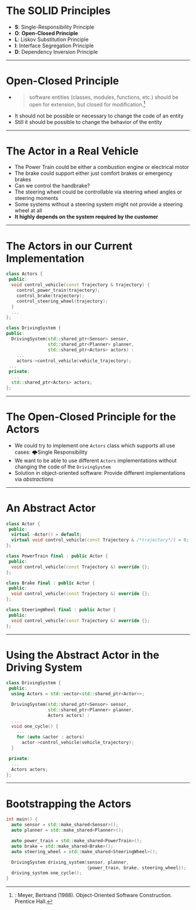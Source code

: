 # The SOLID Principles

- **S**: Single-Responsibility Principle
- **O**: **Open-Closed Principle**
- **L**: Liskov Substitution Principle
- **I**: Interface Segregation Principle
- **D**: Dependency Inversion Principle

---

# Open-Closed Principle

- > software entities (classes, modules, functions, etc.) should be open for extension, but closed for modification.[^1]
- It should not be possible or necessary to change the code of an entity
- Still it should be possible to change the behavior of the entity


[^1]: : Meyer, Bertrand (1988). Object-Oriented Software Construction. Prentice Hall.

---

# The Actor in a Real Vehicle

- The Power Train could be either a combustion engine or electrical motor
- The brake could support either just comfort brakes or emergency brakes
- Can we control the handbrake?
- The steering wheel could be controllable via steering wheel angles or steering moments
- Some systems without a steering system might not provide a steering wheel at all
- **It highly depends on the system required by the customer**

---

# The Actors in our Current Implementation

```cpp {all|3-6,15,17,21}
class Actors {
 public:
  void control_vehicle(const Trajectory & trajectory) {
    control_power_train(trajectory);
    control_brake(trajectory);
    control_steering_wheel(trajectory);
  }
  ...
};

class DrivingSystem {
public:  
  DrivingSystem(std::shared_ptr<Sensor> sensor,
                std::shared_ptr<Planner> planner,
                std::shared_ptr<Actors> actors) :
    ...
    actors->control_vehicle(vehicle_trajectory);
 ...
 private:
  ...
  std::shared_ptr<Actors> actors;
};
```
---

# The Open-Closed Principle for the Actors

- We could try to implement one `Actors` class which supports all use cases: 🌩Single Responsibility
- We want to be able to use different `Actors` implementations without changing the code of the `DrivingSystem`
- Solution in object-oriented software: Provide different implementations via *abstractions*

---

# An Abstract Actor

```cpp {0-5|7-20}
class Actor {
 public:
  virtual ~Actor() = default;
  virtual void control_vehicle(const Trajectory & /*trajectory*/) = 0;
};

class PowerTrain final : public Actor {
 public:
  void control_vehicle(const Trajectory &) override {};
};

class Brake final : public Actor {
 public:
  void control_vehicle(const Trajectory &) override {};
};

class SteeringWheel final : public Actor {
 public:
  void control_vehicle(const Trajectory &) override {};
};
```

---

# Using the Abstract Actor in the Driving System

```cpp {all|3,7,17|9,11-13}
class DrivingSystem {
 public:
  using Actors = std::vector<std::shared_ptr<Actor>>;

  DrivingSystem(std::shared_ptr<Sensor> sensor,
                std::shared_ptr<Planner> planner,
                Actors actors) :
  ...
  void one_cycle() {
    ...
    for (auto &actor : actors)
      actor->control_vehicle(vehicle_trajectory);
  }

 private:
  ...
  Actors actors;
};
```
---

# Bootstrapping the Actors

```cpp {all|5-7,10}
int main() {
  auto sensor = std::make_shared<Sensor>();
  auto planner = std::make_shared<Planner>();

  auto power_train = std::make_shared<PowerTrain>();
  auto brake = std::make_shared<Brake>();
  auto steering_wheel = std::make_shared<SteeringWheel>();

  DrivingSystem driving_system(sensor, planner,
                               {power_train, brake, steering_wheel});
  driving_system.one_cycle();
}
```

